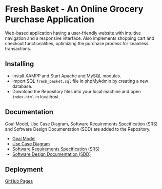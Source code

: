 # Fresh Basket - An Online Grocery Purchase Application

Web-based application having a user-friendly website with intuitive navigation and a responsive interface. Also implements shopping cart and checkout functionalities, optimizing the purchase process for seamless transactions.

## Installing

* Install XAMPP and Start Apache and MySQL modules.
* Import SQL ```fresh_basket.sql``` file in phpMyAdmin by creating a new database.
* Download the Repository files into your local machine and open ```index.html``` in localhost.

## Documentation

Goal Model, Use Case Diagram, Software Requirements Specification (SRS) and Software Design Documentation (SDD) are added to the Repository.

* [Goal Model](https://github.com/suman2799/fresh-basket/blob/bd90a045e605a353cc682d8b78ec113103380339/Goal_Model.pdf)
* [Use Case Diagram](https://github.com/suman2799/fresh-basket/blob/bd90a045e605a353cc682d8b78ec113103380339/Use_Case_Diagram.pdf)
* [Software Requirements Specification (SRS)](https://github.com/suman2799/fresh-basket/blob/bd90a045e605a353cc682d8b78ec113103380339/Software_Requirements_Specification.pdf)
* [Software Design Documentation (SDD)](https://github.com/suman2799/fresh-basket/blob/bd90a045e605a353cc682d8b78ec113103380339/Software_Design_Documentation.pdf)

## Deployment

[GitHub Pages](https://suman2799.github.io/fresh-basket/)
